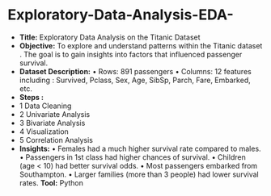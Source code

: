 # Exploratory-Data-Analysis-EDA-
- **Title:** Exploratory Data Analysis on the Titanic Dataset
- **Objective:** To explore and understand patterns within the Titanic dataset . The goal is to gain insights into factors that influenced passenger survival.
- **Dataset Description:**
•	Rows: 891 passengers
•	Columns: 12 features including : Survived, Pclass, Sex, Age, SibSp, Parch, Fare, Embarked, etc.
- **Steps :**
- 1	Data Cleaning 
- 2	Univariate Analysis
- 3	Bivariate Analysis
- 4	Visualization
- 5	Correlation Analysis
- **Insights:**
•	Females had a much higher survival rate compared to males.
•	Passengers in 1st class had higher chances of survival.
•	Children (age < 10) had better survival odds.
•	Most passengers embarked from Southampton.
•	Larger families (more than 3 people) had lower survival rates.
**Tool:** Python 

